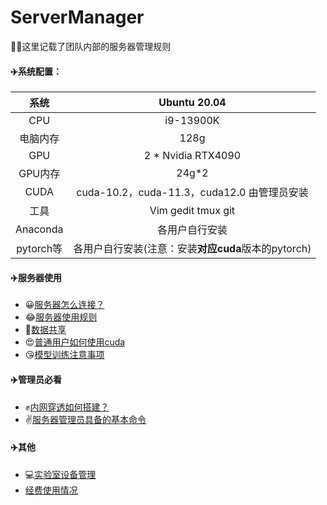 # ServerManager
🚀🚀这里记载了团队内部的服务器管理规则
#### ✈️系统配置：

|   系统    | Ubuntu 20.04                         |
| :-------: | :-------------------------------:|
|    CPU    | i9-13900K                                          |
| 电脑内存  | 128g                                               |
|    GPU    | 2 * Nvidia RTX4090                                 |
|  GPU内存  | 24g*2                                              |
|   CUDA    | cuda-10.2，cuda-11.3，cuda12.0  由管理员安装        |
|   工具    | Vim gedit tmux git                                 |
| Anaconda  | 各用户自行安装                                      |
| pytorch等 | 各用户自行安装(注意：安装**对应cuda**版本的pytorch) |



#### ✈️服务器使用

* 😀[服务器怎么连接？](./doc/服务器连接工具.md)
* 😂[服务器使用规则](./doc/服务器使用规则.md)
* 🥰[数据共享](./doc/数据共享.md)
* 😍[普通用户如何使用cuda](./doc/cuda使用.md)
* 😘[模型训练注意事项](./doc/模型训练注意事项.md)


#### ✈️管理员必看
* ✊[内网穿透如何搭建？](./doc/阿里云FRP内网穿透详细教程.md)
* ✌️[服务器管理员具备的基本命令](./doc/ubuntu管理员常用命令.md)


#### ✈️其他
* 💻[实验室设备管理](./doc/实验室设备管理.md)
* [经费使用情况](./doc/经费使用情况.md)
